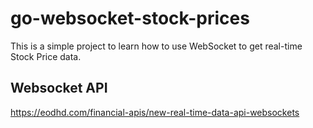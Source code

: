 # go-websocket-stock-prices
This is a simple project to learn how to use WebSocket to get real-time Stock Price data.

## Websocket API
https://eodhd.com/financial-apis/new-real-time-data-api-websockets